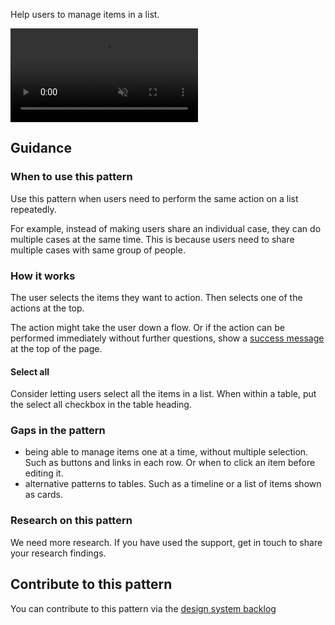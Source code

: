 Help users to manage items in a list.

<video role="region" aria-label="Performing an action in bulk, this video has no audio." controls muted>
  <source src="/public/videos/manage-items-in-a-list.mp4" type="video/mp4">
</video>

## Guidance

### When to use this pattern

Use this pattern when users need to perform the same action on a list repeatedly.

For example, instead of making users share an individual case, they can do multiple cases at the same time. This is because users need to share multiple cases with same group of people.

### How it works

The user selects the items they want to action. Then selects one of the actions at the top.

The action might take the user down a flow. Or if the action can be performed immediately without further questions, show a [success message](/components/banner/) at the top of the page.

#### Select all

Consider letting users select all the items in a list. When within a table, put the select all checkbox in the table heading.

### Gaps in the pattern

- being able to manage items one at a time, without multiple selection. Such as buttons and links in each row. Or when to click an item before editing it.
- alternative patterns to tables. Such as a timeline or a list of items shown as cards.

### Research on this pattern

We need more research. If you have used the support, get in touch to share your research findings.

## Contribute to this pattern

You can contribute to this pattern via the [design system backlog](https://github.com/ministryofjustice/mojdt-design-system-backlog/)


